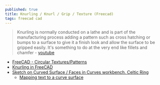 ```yaml
---
published: true
title: Knurling / Knurl / Grip / Texture (Freecad)
tags: freecad cad
---
```

> Knurling is normally conducted on a lathe and is part of the manufacturing process adding a pattern such as cross hatching or bumps to a surface to give it a finish look and allow the surface to be gripped easily. It's something to do at the very end like fillets and chamfer - [youtube](https://www.youtube.com/watch?v=RB9zNhkIsCI)

- [FreeCAD - Circular Textures/Patterns](https://www.youtube.com/watch?v=NjEWcvLH9Uc)
- [Knurling in FreeCAD ](https://www.youtube.com/watch?v=d6rzyhQysvc)
- [Sketch on Curved Surface / Faces in Curves workbench. Celtic Ring](https://www.youtube.com/watch?v=93LIxgRXeew)
	- [Mapping text to a curve surface](https://www.youtube.com/watch?v=yV26cig0p4I)